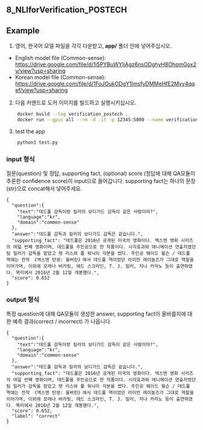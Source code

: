 ## 8_NLIforVerification_POSTECH
## Example

1. 영어, 한국어 모델 파일을 각각 다운받고, **app/** 폴더 안에 넣어주십시오.
* English model file (Common-sense): https://drive.google.com/file/d/1i5PYBuWYljAgz6nsODghyH8OhpmGox2y/view?usp=sharing
* Korean model file (Common-sense): https://drive.google.com/file/d/1FoJOukODgY1ImsfyDMMeHfE2Mvy4qqef/view?usp=sharing

2. 다음 커맨드로 도커 이미지를 빌드하고 실행시키십시오.
```bash
    docker build --tag verification_postech . 
    docker run --gpus all --rm -d -it -p 12345:5000 --name verification verification_postech
```

3. test the app
```bash
    python3 test.py
```



### input 형식
질문(question) 및 정답, supporting fact, (optional) score (정답에 대해 QA모듈이 추론한 confidence score)이 input으로 들어갑니다.
supporting fact는 하나의 문장(str)으로 concat해서 넣어주세요.

```
{
  "question":{
    "text":"데드풀 감독이랑 킬러의 보디가드 감독이 같은 사람이야?",
    "language":"kr",
    "domain":"common-sense"
  },
  "answer":"데드풀 감독과 킬러의 보디가드 감독은 같습니다.",
  "supporting_fact": "데드풀은 2016년 공개된 미국의 영화이다. 엑스맨 영화 시리즈의 여덟 번째 영화이며, 데드풀을 주인공으로 한 작품이다. 시각효과와 애니메이션 연출자였던 팀 밀러가 감독을 맡았고 렛 리스와 폴 워닉이 각본을 썼다. 주인공 웨이드 윌슨 / 데드풀 역에는 전작 《엑스맨 탄생: 울버린》에서 데드풀 역이었던 라이언 레이놀즈가 그대로 역할을 이어가며, 이외에 모레나 바카링, 에드 스크라인, T. J. 밀러, 지나 카라노 등이 출연하였다. 북미에서 2016년 2월 12일 개봉했다.",
  "score": 0.652
}

```

### output 형식
특정 question에 대해 QA모듈이 생성한 answer, supporting fact이 올바를지에 대한 예측 결과(correct / incorrect) 가 나옵니다.

```
{
  "question":{
    "text":"데드풀 감독이랑 킬러의 보디가드 감독이 같은 사람이야?",
    "language":"kr",
    "domain":"common-sense"
  },
  "answer":"데드풀 감독과 킬러의 보디가드 감독은 같습니다.",
  "supporting_fact": "데드풀은 2016년 공개된 미국의 영화이다. 엑스맨 영화 시리즈의 여덟 번째 영화이며, 데드풀을 주인공으로 한 작품이다. 시각효과와 애니메이션 연출자였던 팀 밀러가 감독을 맡았고 렛 리스와 폴 워닉이 각본을 썼다. 주인공 웨이드 윌슨 / 데드풀 역에는 전작 《엑스맨 탄생: 울버린》에서 데드풀 역이었던 라이언 레이놀즈가 그대로 역할을 이어가며, 이외에 모레나 바카링, 에드 스크라인, T. J. 밀러, 지나 카라노 등이 출연하였다. 북미에서 2016년 2월 12일 개봉했다.",
  "score": 0.652,
  "label": "correct"
}
```

